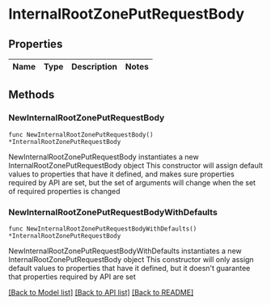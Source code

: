 # InternalRootZonePutRequestBody

## Properties

Name | Type | Description | Notes
------------ | ------------- | ------------- | -------------

## Methods

### NewInternalRootZonePutRequestBody

`func NewInternalRootZonePutRequestBody() *InternalRootZonePutRequestBody`

NewInternalRootZonePutRequestBody instantiates a new InternalRootZonePutRequestBody object
This constructor will assign default values to properties that have it defined,
and makes sure properties required by API are set, but the set of arguments
will change when the set of required properties is changed

### NewInternalRootZonePutRequestBodyWithDefaults

`func NewInternalRootZonePutRequestBodyWithDefaults() *InternalRootZonePutRequestBody`

NewInternalRootZonePutRequestBodyWithDefaults instantiates a new InternalRootZonePutRequestBody object
This constructor will only assign default values to properties that have it defined,
but it doesn't guarantee that properties required by API are set


[[Back to Model list]](../README.md#documentation-for-models) [[Back to API list]](../README.md#documentation-for-api-endpoints) [[Back to README]](../README.md)


